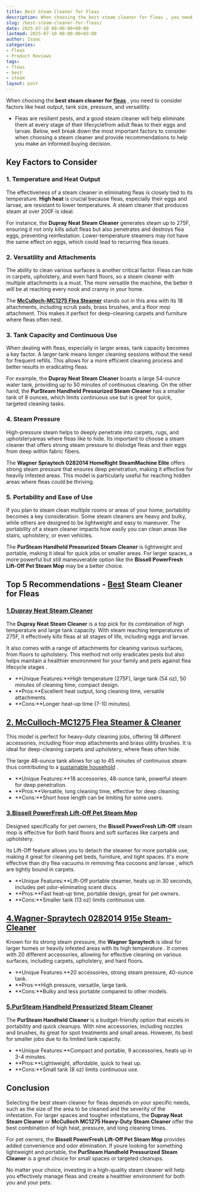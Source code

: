 ```yaml
---
title: Best Steam Cleaner for Fleas
description: When choosing the best steam cleaner for fleas , you need to consider factors like heat output, tank size, pressure, and versatility. - Fleas are resilient...
slug: /best-steam-cleaner-for-fleas/
date: 2025-07-10 00:00:00+00:00
lastmod: 2025-07-10 00:00:00+03:00
author: Isaac
categories:
- Fleas
- Product Reviews
tags:
- fleas
- best
- steam
layout: post
---
```

When choosing the
**best steam cleaner for [fleas](https://pestpolicy.com/best-cordless-vacuum-for-pet-hair/)**
, you need to consider factors like heat output, tank size, pressure, and versatility.
- Fleas are resilient pests, and a good steam cleaner will help eliminate them at every stage of their lifecyclefrom adult fleas to their eggs and larvae.
Below, well break down the most important factors to consider when choosing a steam cleaner and provide recommendations to help you make an informed buying decision.
## Key Factors to Consider
### 1. Temperature and Heat Output
The effectiveness of a steam cleaner in eliminating fleas is closely tied to its temperature.
**High heat**
is crucial because fleas, especially their eggs and larvae, are resistant to lower temperatures. A steam cleaner that produces steam at over 200F is ideal.

For instance, the
**Dupray Neat Steam Cleaner**
generates steam up to 275F, ensuring it not only kills adult fleas but also penetrates and destroys flea eggs, preventing reinfestation. Lower-temperature steamers may not have the same effect on eggs, which could lead to recurring flea issues.
### 2. Versatility and Attachments
The ability to clean various surfaces is another critical factor. Fleas can hide in carpets, upholstery, and even hard floors, so a steam cleaner with multiple attachments is a must. The more versatile the machine, the better it will be at reaching every nook and cranny in your home.

The
[**McCulloch-MC1275 Flea Steamer**](https://www.amazon.com/dp/B0000DF0RB/?tag=p-policy-20)
stands out in this area with its 18 attachments, including scrub pads, brass brushes, and a floor mop attachment. This makes it perfect for deep-cleaning carpets and furniture where fleas often nest.
### 3. Tank Capacity and Continuous Use
When dealing with fleas, especially in larger areas, tank capacity becomes a key factor. A larger tank means longer cleaning sessions without the need for frequent refills. This allows for a more efficient cleaning process and better results in eradicating fleas.

For example, the
**Dupray Neat Steam Cleaner**
boasts a large 54-ounce water tank, providing up to 50 minutes of continuous cleaning. On the other hand, the
**PurSteam Handheld Pressurized Steam Cleaner**
has a smaller tank of 8 ounces, which limits continuous use but is great for quick, targeted cleaning tasks.
### 4. Steam Pressure
High-pressure steam helps to deeply penetrate into carpets, rugs, and upholsteryareas where fleas like to hide. Its important to choose a steam cleaner that offers strong steam pressure to dislodge fleas and their eggs from deep within fabric fibers.

The
**Wagner Spraytech 0282014 HomeRight SteamMachine Elite**
offers strong steam pressure that ensures deep penetration, making it effective for heavily infested areas. This model is particularly useful for reaching hidden areas where fleas could be thriving.
### 5. Portability and Ease of Use
If you plan to steam clean multiple rooms or areas of your home, portability becomes a key consideration. Some steam cleaners are heavy and bulky, while others are designed to be lightweight and easy to maneuver. The portability of a steam cleaner impacts how easily you can clean areas like stairs, upholstery, or even vehicles.

The
**PurSteam Handheld Pressurized Steam Cleaner**
is lightweight and portable, making it ideal for quick jobs or smaller areas. For larger spaces, a more powerful but still maneuverable option like the
**Bissell PowerFresh Lift-Off Pet Steam Mop**
may be a better choice.
## Top 5 Recommendations - [Best](https://pestpolicy.com/best-dog-brush-for-short-hair-shedding/) Steam Cleaner for Fleas
### [1.**Dupray Neat Steam Cleaner**](https://www.amazon.com/dp/B07C44DM6D/?tag=p-policy-20)
The
**Dupray Neat Steam Cleaner**
is a top pick for its combination of high temperature and large tank capacity. With steam reaching temperatures of 275F, it effectively kills fleas at all stages of life, including eggs and larvae.

It also comes with a range of attachments for cleaning various surfaces, from floors to upholstery. This method not only eradicates pests but also helps maintain a healthier environment for your family and pets against
flea lifecycle stages
.
- **Unique Features:**High temperature (275F), large tank (54 oz), 50 minutes of cleaning time, compact design.
- **Pros:**Excellent heat output, long cleaning time, versatile attachments.
- **Cons:**Longer heat-up time (7-10 minutes).
## [2. McCulloch-MC1275 Flea Steamer & Cleaner](https://www.amazon.com/dp/B0000DF0RB/?tag=p-policy-20)
This model is perfect for heavy-duty cleaning jobs, offering 18 different accessories, including floor mop attachments and brass utility brushes. It is ideal for deep-cleaning carpets and upholstery, where fleas often hide.

The large 48-ounce tank allows for up to 45 minutes of continuous steam thus contributing to a
[sustainable household](https://pestpolicy.com/best-flea-spray-for-home/)
.
- **Unique Features:**18 accessories, 48-ounce tank, powerful steam for deep penetration.
- **Pros:**Versatile, long cleaning time, effective for deep cleaning.
- **Cons:**Short hose length can be limiting for some users.
### [3.**Bissell PowerFresh Lift-Off Pet Steam Mop**](https://www.amazon.com/dp/B011LS47SA/?tag=p-policy-20)
Designed specifically for pet owners, the
**Bissell PowerFresh Lift-Off**
steam mop is effective for both hard floors and soft surfaces like carpets and upholstery.

Its Lift-Off feature allows you to detach the steamer for more portable use, making it great for cleaning pet beds, furniture, and tight spaces. It's more effective than dry
flea vacuums
in removing flea cocoons and larvae , which are tightly bound in carpets.
- **Unique Features:**Lift-Off portable steamer, heats up in 30 seconds, includes pet odor-eliminating scent discs.
- **Pros:**Fast heat-up time, portable design, great for pet owners.
- **Cons:**Smaller tank (13 oz) limits continuous use.
## [4.Wagner-Spraytech 0282014 915e Steam-Cleaner](https://www.amazon.com/dp/B003PGQI3Y/?tag=p-policy-20)
Known for its strong steam pressure, the
**Wagner Spraytech**
is ideal for larger homes or heavily infested areas with its
high temperature
.
It comes with 20 different accessories, allowing for effective cleaning on various surfaces, including carpets, upholstery, and hard floors.
- **Unique Features:**20 accessories, strong steam pressure, 40-ounce tank.
- **Pros:**High pressure, versatile, large tank.
- **Cons:**Bulky and less portable compared to other models.
### [5.**PurSteam Handheld Pressurized Steam Cleaner**](https://www.amazon.com/dp/B09FKBRNRG/?tag=p-policy-20)
The
**PurSteam Handheld Cleaner**
is a budget-friendly option that excels in portability and quick cleanups. With nine accessories, including nozzles and brushes, its great for spot treatments and small areas. However, its best for smaller jobs due to its limited tank capacity.
- **Unique Features:**Compact and portable, 9 accessories, heats up in 3-4 minutes.
- **Pros:**Lightweight, affordable, quick to heat up.
- **Cons:**Small tank (8 oz) limits continuous use.
## Conclusion
Selecting the best steam cleaner for fleas depends on your specific needs, such as the size of the area to be cleaned and the severity of the infestation. For larger spaces and tougher infestations, the
**Dupray Neat Steam Cleaner**
or
**McCulloch MC1275 Heavy-Duty Steam Cleaner**
offer the best combination of high heat, pressure, and long cleaning times.

For pet owners, the
**Bissell PowerFresh Lift-Off Pet Steam Mop**
provides added convenience and odor elimination. If youre looking for something lightweight and portable, the
**PurSteam Handheld Pressurized Steam Cleaner**
is a great choice for small spaces or targeted cleanups.

No matter your choice, investing in a high-quality steam cleaner will help you effectively manage fleas and create a healthier environment for both you and your pets.